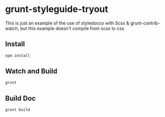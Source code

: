 # grunt-styleguide-tryout

This is just an example of the use of styledocco with Scss & grunt-contrib-watch, but this example doesn't compile from scss to css.

## Install

```zsh
npm install
```

## Watch and Build

```zsh
grunt
```

## Build Doc

```zsh
grunt build
```
